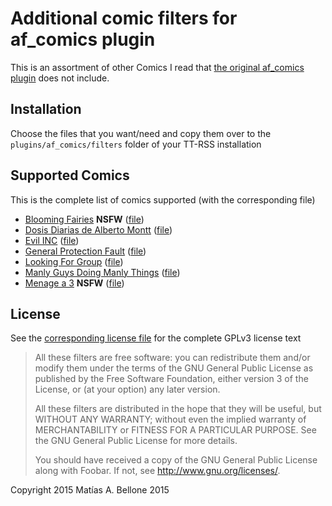 # Additional comic filters for af_comics plugin

This is an assortment of other Comics I read that [the original af_comics plugin](https://tt-rss.org/gitlab/fox/tt-rss/blob/master/plugins/af_comics/) does not include.

## Installation

Choose the files that you want/need and copy them over to the `plugins/af_comics/filters` folder of your TT-RSS installation

## Supported Comics

This is the complete list of comics supported (with the corresponding file)

* [Blooming Fairies](http://www.bloomingfaeries.com/) **NSFW** ([file](af_comics_fairies.php))
* [Dosis Diarias de Alberto Montt](http://www.dosisdiarias.com/) ([file](af_comics_montt.php))
* [Evil INC](http://evil-inc.com/) ([file](af_comics_evil.php))
* [General Protection Fault](http://www.gpf-comics.com/) ([file](af_comics_gpf.php))
* [Looking For Group](http://www.lfg.co/) ([file](af_comics_lfg.php))
* [Manly Guys Doing Manly Things](http://thepunchlineismachismo.com/) ([file](af_comics_manly.php))
* [Menage a 3](http://www.ma3comic.com/) **NSFW** ([file](af_comics_ma3.php))

## License

See the [corresponding license file](LICENSE) for the complete GPLv3 license text

> All these filters are free software: you can redistribute them and/or modify
> them under the terms of the GNU General Public License as published by
> the Free Software Foundation, either version 3 of the License, or
> (at your option) any later version.
> 
> All these filters are distributed in the hope that they will be useful,
> but WITHOUT ANY WARRANTY; without even the implied warranty of
> MERCHANTABILITY or FITNESS FOR A PARTICULAR PURPOSE.  See the
> GNU General Public License for more details.
> 
> You should have received a copy of the GNU General Public License
> along with Foobar.  If not, see <http://www.gnu.org/licenses/>.

Copyright 2015 Matías A. Bellone 2015 